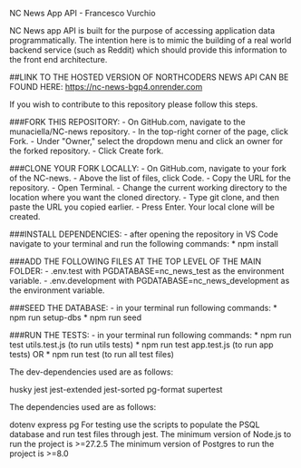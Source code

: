 NC News App API - Francesco Vurchio

NC News app API is built for the purpose of accessing application data programmatically. The intention here is to mimic the building of a real world backend service (such as Reddit) which should provide this information to the front end architecture.

##LINK TO THE HOSTED VERSION OF NORTHCODERS NEWS API CAN BE FOUND HERE: https://nc-news-bgp4.onrender.com

If you wish to contribute to this repository please follow this steps.

###FORK THIS REPOSITORY: - On GitHub.com, navigate to the munaciella/NC-news repository. - In the top-right corner of the page, click Fork. - Under "Owner," select the dropdown menu and click an owner for the forked repository. - Click Create fork.

###CLONE YOUR FORK LOCALLY: - On GitHub.com, navigate to your fork of the NC-news. - Above the list of files, click Code. - Copy the URL for the repository. - Open Terminal. - Change the current working directory to the location where you want the cloned directory. - Type git clone, and then paste the URL you copied earlier. - Press Enter. Your local clone will be created.

###INSTALL DEPENDENCIES: - after opening the repository in VS Code navigate to your terminal and run the following commands: * npm install

###ADD THE FOLLOWING FILES AT THE TOP LEVEL OF THE MAIN FOLDER: - .env.test with PGDATABASE=nc_news_test as the environment variable. - .env.development with PGDATABASE=nc_news_development as the environment variable.

###SEED THE DATABASE: - in your terminal run following commands: * npm run setup-dbs * npm run seed

###RUN THE TESTS: - in your terminal run following commands: * npm run test utils.test.js (to run utils tests) * npm run test app.test.js (to run app tests) OR * npm run test (to run all test files)

The dev-dependencies used are as follows:

husky
jest
jest-extended
jest-sorted
pg-format
supertest

The dependencies used are as follows:

dotenv
express
pg
For testing use the scripts to populate the PSQL database and run test files through jest. The minimum version of Node.js to run the project is >=27.2.5 The minimum version of Postgres to run the project is >=8.0